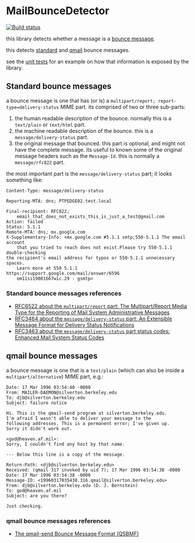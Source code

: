 # MailBounceDetector

[![Build status](https://github.com/rgl/mailbouncedetector/workflows/Build/badge.svg)](https://github.com/rgl/mailbouncedetector/actions?query=workflow%3ABuild)

this library detects whether a message is a [bounce message](https://en.wikipedia.org/wiki/Bounce_message).

this detects [standard](#standard-bounce-messages) and [qmail](#qmail-bounce-messages) bounce messages.

see the [unit tests](MailBounceDetector.Tests/BounceDetectorTests.cs) for an example on how that information is exposed by the library.

## Standard bounce messages

a bounce message is one that has (or is) a `multipart/report; report-type=delivery-status` MIME part. its comprised of two or three sub-parts:

1. the human readable description of the bounce. normally this is a `text/plain` or `text/html` part.
2. the machine readable description of the bounce. this is a `message/delivery-status` part.
3. the original message that bounced. this part is optional, and might not have the complete message. its useful to known some of the original message headers such as the `Message-Id`. this is normally a `message/rfc822` part.

the most important part is the `message/delivery-status` part; it looks something like:

```plain
Content-Type: message/delivery-status

Reporting-MTA: dns; PTPEDGE02.test.local

Final-recipient: RFC822;
    email_that_does_not_exists_this_is_just_a_test@gmail.com
Action: failed
Status: 5.1.1
Remote-MTA: dns; mx.google.com
X-Supplementary-Info: <mx.google.com #5.1.1 smtp;550-5.1.1 The email account
    that you tried to reach does not exist.Please try 550-5.1.1 double-checking
the recipient's email address for typos or 550-5.1.1 unnecessary spaces.
    Learn more at 550 5.1.1  https://support.google.com/mail/answer/6596
    om11si19081667wic.29 - gsmtp>
```

### Standard bounce messages references

* [RFC6522 about the `multipart/report` part: The Multipart/Report Media Type for the Reporting of Mail System Administrative Messages](https://tools.ietf.org/html/rfc6522)
* [RFC3464 about the `message/delivery-status` part: An Extensible Message Format for Delivery Status Notifications](https://tools.ietf.org/html/rfc3464)
* [RFC3463 about the `message/delivery-status` part status codes: Enhanced Mail System Status Codes](https://tools.ietf.org/html/rfc3463)

## qmail bounce messages

a bounce message is one that is a `text/plain` (which can also be inside a `multipart/alternative`) MIME part, e.g.:

 ```plain
Date: 17 Mar 1996 03:54:40 -0000
From: MAILER-DAEMON@silverton.berkeley.edu
To: djb@silverton.berkeley.edu
Subject: failure notice

Hi. This is the qmail-send program at silverton.berkeley.edu.
I'm afraid I wasn't able to deliver your message to the
following addresses. This is a permanent error; I've given up.
Sorry it didn't work out.

<god@heaven.af.mil>:
Sorry, I couldn't find any host by that name.

--- Below this line is a copy of the message.

Return-Path: <djb@silverton.berkeley.edu>
Received: (qmail 317 invoked by uid 7); 17 Mar 1996 03:54:38 -0000
Date: 17 Mar 1996 03:54:38 -0000
Message-ID: <19960317035438.316.qmail@silverton.berkeley.edu>
From: djb@silverton.berkeley.edu (D. J. Bernstein)
To: god@heaven.af.mil
Subject: are you there?

Just checking.
```

### qmail bounce messages references

* [The qmail-send Bounce Message Format (QSBMF)](http://cr.yp.to/proto/qsbmf.txt)

